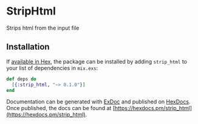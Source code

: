 # StripHtml

Strips html from the input file

## Installation

If [available in Hex](https://hex.pm/docs/publish), the package can be installed
by adding `strip_html` to your list of dependencies in `mix.exs`:

```elixir
def deps do
  [{:strip_html, "~> 0.1.0"}]
end
```

Documentation can be generated with [ExDoc](https://github.com/elixir-lang/ex_doc)
and published on [HexDocs](https://hexdocs.pm). Once published, the docs can
be found at [https://hexdocs.pm/strip_html](https://hexdocs.pm/strip_html).

